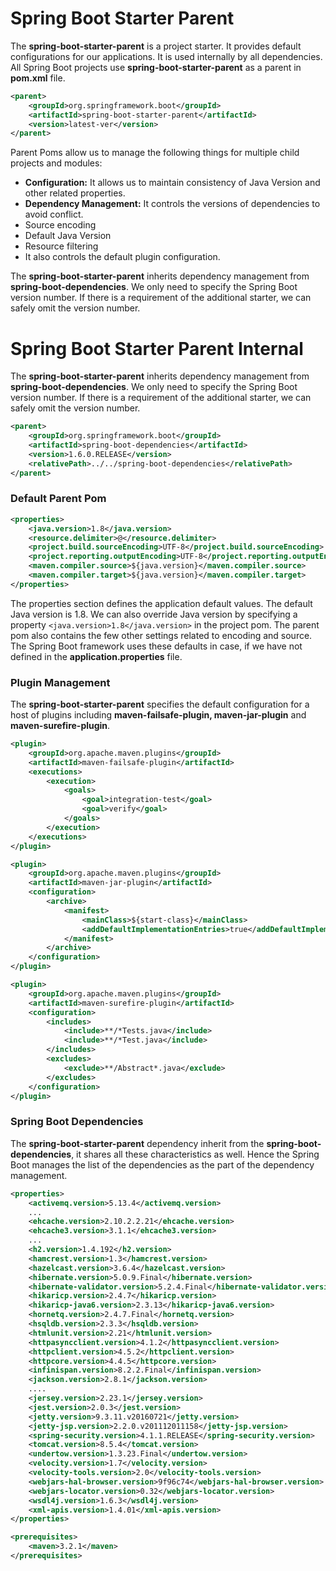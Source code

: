 # Spring Boot Starter Parent
The **spring-boot-starter-parent** is a project starter. It provides default configurations for our applications. It is used internally by all dependencies. All Spring Boot projects use **spring-boot-starter-parent** as a parent in **pom.xml** file.

```xml
<parent>  
    <groupId>org.springframework.boot</groupId>  
    <artifactId>spring-boot-starter-parent</artifactId>  
    <version>latest-ver</version>  
</parent>  
```

Parent Poms allow us to manage the following things for multiple child projects and modules:

- **Configuration:** It allows us to maintain consistency of Java Version and other related properties.
- **Dependency Management:** It controls the versions of dependencies to avoid conflict.
- Source encoding
- Default Java Version
- Resource filtering
- It also controls the default plugin configuration.

The **spring-boot-starter-parent** inherits dependency management from **spring-boot-dependencies**. We only need to specify the Spring Boot version number. If there is a requirement of the additional starter, we can safely omit the version number.

# Spring Boot Starter Parent Internal
The **spring-boot-starter-parent** inherits dependency management from **spring-boot-dependencies**. We only need to specify the Spring Boot version number. If there is a requirement of the additional starter, we can safely omit the version number.

```xml
<parent>  
    <groupId>org.springframework.boot</groupId>  
    <artifactId>spring-boot-dependencies</artifactId>  
    <version>1.6.0.RELEASE</version>  
    <relativePath>../../spring-boot-dependencies</relativePath>  
</parent>
```

### Default Parent Pom

```xml
<properties>  
    <java.version>1.8</java.version>  
    <resource.delimiter>@</resource.delimiter>   
    <project.build.sourceEncoding>UTF-8</project.build.sourceEncoding>  
    <project.reporting.outputEncoding>UTF-8</project.reporting.outputEncoding>  
    <maven.compiler.source>${java.version}</maven.compiler.source>  
    <maven.compiler.target>${java.version}</maven.compiler.target>  
</properties>  
```

The properties section defines the application default values. The default Java version is 1.8. We can also override Java version by specifying a property        `<java.version>1.8</java.version>` in the project pom. The parent pom also contains the few other settings related to encoding and source. The Spring Boot framework uses these defaults in case, if we have not defined in the **application.properties** file.

### Plugin Management

The **spring-boot-starter-parent** specifies the default configuration for a host of plugins including **maven-failsafe-plugin, maven-jar-plugin** and **maven-surefire-plugin**.

```xml
<plugin>  
    <groupId>org.apache.maven.plugins</groupId>  
    <artifactId>maven-failsafe-plugin</artifactId>  
    <executions>  
        <execution>  
            <goals>  
                <goal>integration-test</goal>  
                <goal>verify</goal>  
            </goals>  
        </execution>  
    </executions>  
</plugin>

<plugin>  
    <groupId>org.apache.maven.plugins</groupId>  
    <artifactId>maven-jar-plugin</artifactId>  
    <configuration>  
        <archive>  
            <manifest>  
                <mainClass>${start-class}</mainClass> 
                <addDefaultImplementationEntries>true</addDefaultImplementationEntries>  
            </manifest>  
        </archive>  
    </configuration>  
</plugin>

<plugin>  
    <groupId>org.apache.maven.plugins</groupId>  
    <artifactId>maven-surefire-plugin</artifactId>  
    <configuration>  
        <includes>  
            <include>**/*Tests.java</include> 
            <include>**/*Test.java</include>  
        </includes>  
        <excludes>  
            <exclude>**/Abstract*.java</exclude>  
        </excludes>  
    </configuration>  
</plugin>  
```

### Spring Boot Dependencies

The **spring-boot-starter-parent** dependency inherit from the **spring-boot-dependencies**, it shares all these characteristics as well. Hence the Spring Boot manages the list of the dependencies as the part of the dependency management.

```xml
<properties>  
    <activemq.version>5.13.4</activemq.version>  
    ...  
    <ehcache.version>2.10.2.2.21</ehcache.version>  
    <ehcache3.version>3.1.1</ehcache3.version>  
    ...  
    <h2.version>1.4.192</h2.version>  
    <hamcrest.version>1.3</hamcrest.version>  
    <hazelcast.version>3.6.4</hazelcast.version>  
    <hibernate.version>5.0.9.Final</hibernate.version>  
    <hibernate-validator.version>5.2.4.Final</hibernate-validator.version>  
    <hikaricp.version>2.4.7</hikaricp.version>  
    <hikaricp-java6.version>2.3.13</hikaricp-java6.version>  
    <hornetq.version>2.4.7.Final</hornetq.version>  
    <hsqldb.version>2.3.3</hsqldb.version>  
    <htmlunit.version>2.21</htmlunit.version>  
    <httpasyncclient.version>4.1.2</httpasyncclient.version>  
    <httpclient.version>4.5.2</httpclient.version>  
    <httpcore.version>4.4.5</httpcore.version>  
    <infinispan.version>8.2.2.Final</infinispan.version>  
    <jackson.version>2.8.1</jackson.version>  
    ....  
    <jersey.version>2.23.1</jersey.version>  
    <jest.version>2.0.3</jest.version>  
    <jetty.version>9.3.11.v20160721</jetty.version>  
    <jetty-jsp.version>2.2.0.v201112011158</jetty-jsp.version>  
    <spring-security.version>4.1.1.RELEASE</spring-security.version>  
    <tomcat.version>8.5.4</tomcat.version>  
    <undertow.version>1.3.23.Final</undertow.version>  
    <velocity.version>1.7</velocity.version>  
    <velocity-tools.version>2.0</velocity-tools.version>  
    <webjars-hal-browser.version>9f96c74</webjars-hal-browser.version>  
    <webjars-locator.version>0.32</webjars-locator.version>  
    <wsdl4j.version>1.6.3</wsdl4j.version>  
    <xml-apis.version>1.4.01</xml-apis.version>  
</properties>  

<prerequisites>  
    <maven>3.2.1</maven>  
</prerequisites>  
```

